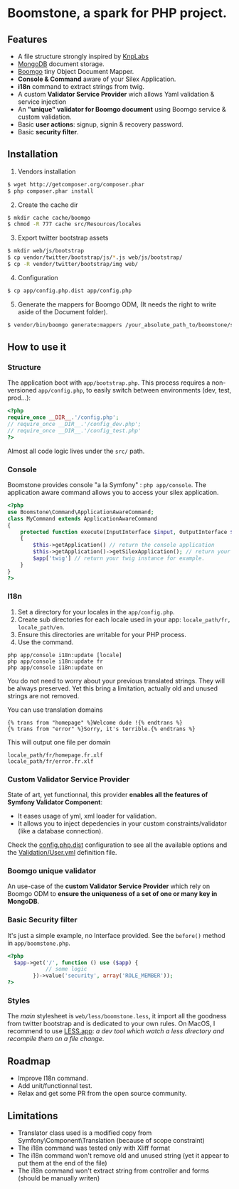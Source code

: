 Boomstone, a spark for PHP project.
===================================

Features
--------

* A file structure strongly inspired by [KnpLabs](http://knplabs.fr/)
* [MongoDB](http://www.mongodb.org/) document storage.
* [Boomgo](https://github.com/Retentio/Boomgo) tiny Object Document Mapper.
* __Console & Command__ aware of your Silex Application.
* __i18n__ command to extract strings from twig.
* A custom __Validator Service Provider__ wich allows Yaml validation & service injection
* An __"unique" validator for Boomgo document__ using Boomgo service & custom validation.
* Basic __user actions__: signup, signin & recovery password.
* Basic __security filter__.

Installation
------------

1. Vendors installation

```bash
$ wget http://getcomposer.org/composer.phar
$ php composer.phar install
```

2. Create the cache dir

```bash
$ mkdir cache cache/boomgo
$ chmod -R 777 cache src/Resources/locales
```

3. Export twitter bootstrap assets

```bash
$ mkdir web/js/bootstrap
$ cp vendor/twitter/bootstrap/js/*.js web/js/bootstrap/
$ cp -R vendor/twitter/bootstrap/img web/
```

4. Configuration

```bash
$ cp app/config.php.dist app/config.php
```

5. Generate the mappers for Boomgo ODM, (It needs the right to write aside of the Document folder).

```bash
$ vendor/bin/boomgo generate:mappers /your_absolute_path_to/boomstone/src/Boomstone/Document
```

How to use it
-------------

### Structure
The application boot with `app/bootstrap.php`.
This process requires a non-versioned `app/config.php`, to easily switch between environments (dev, test, prod...):

```php
<?php
require_once __DIR__.'/config.php';
// require_once __DIR__.'/config_dev.php';
// require_once __DIR__.'/config_test.php'
?>
```

Almost all code logic lives under the `src/` path.

### Console

Boomstone provides console "a la Symfony" : `php app/console`. The application aware command allows you to access your silex application.

```php
<?php
use Boomstone\Command\ApplicationAwareCommand;
class MyCommand extends ApplicationAwareCommand
{
    protected function execute(InputInterface $input, OutputInterface $output)
    {
        $this->getApplication() // return the console application
        $this->getApplication()->getSilexApplication(); // return your silex $app
        $app['twig'] // return your twig instance for example.
    }
}
?>
```
### I18n

1. Set a directory for your locales in the `app/config.php`.
2. Create sub directories for each locale used in your app: `locale_path/fr, locale_path/en`.
3. Ensure this directories are writable for your PHP process.
4. Use the command.

```
php app/console i18n:update [locale]
php app/console i18n:update fr
php app/console i18n:update en
```

You do not need to worry about your previous translated strings. They will be always preserved.
Yet this bring a limitation, actually old and unused strings are not removed.

You can use translation domains

```twig
{% trans from "homepage" %}Welcome dude !{% endtrans %}
{% trans from "error" %}Sorry, it's terrible.{% endtrans %}
```

This will output one file per domain

```
locale_path/fr/homepage.fr.xlf
locale_path/fr/error.fr.xlf
```

### Custom Validator Service Provider

State of art, yet functionnal, this provider __enables all the features of Symfony Validator Component__:

* It eases usage of yml, xml loader for validation.
* It allows you to inject depedencies in your custom constraints/validator (like a database connection).

Check the [config.php.dist](https://github.com/Retentio/Boomstone/blob/master/app/config.php.dist#L89) configuration to see all the available options and the [Validation/User.yml](https://github.com/Retentio/Boomstone/blob/master/src/Boomstone/Validation/User.yml) definition file.

### Boomgo unique validator

An use-case of the __custom Validator Service Provider__ which rely on Boomgo ODM to __ensure the uniqueness of a set of one or many key in MongoDB__.

### Basic Security filter

It's just a simple example, no Interface provided. See the `before()` method in `app/boomstone.php`.

```php
<?php
  $app->get('/', function () use ($app) {
            // some logic
        })->value('security', array('ROLE_MEMBER'));
?>
```

### Styles
The _main_ stylesheet is `web/less/boomstone.less`, it import all the goodness from twitter bootstrap and is dedicated to your own rules. On MacOS, I recommend to use [LESS.app](http://incident57.com/less/): _a dev tool which watch a less directory and recompile them on a file change_.

Roadmap
-------

* Improve I18n command.
* Add unit/functionnal test.
* Relax and get some PR from the open source community.

Limitations
-----------

* Translator class used is a modified copy from Symfony\Component\Translation (because of scope constraint)
* The i18n command was tested only with Xliff format
* The i18n command won't remove old and unused string (yet it appear to put them at the end of the file)
* The i18n command won't extract string from controller and forms (should be manually writen)

